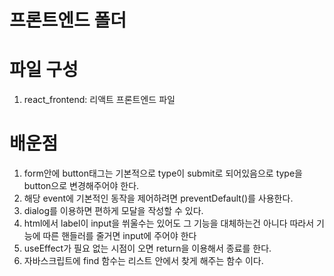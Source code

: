 # 프론트엔드 폴더

# 파일 구성

1. react_frontend: 리액트 프론트엔드 파일


# 배운점
1. form안에 button태그는 기본적으로 type이 submit로 되어있음으로 type을 button으로 변경해주어야 한다.
2. 해당 event에 기본적인 동작을 제어하려면 preventDefault()를 사용한다.
3. dialog를 이용하면 편하게 모달을 작성할 수 있다.
4. html에서 label이 input을 쒸울수는 있어도 그 기능을 대체하는건 아니다 따라서 기능에 따른 핸들러를 줄거면 input에 주어야 한다
5. useEffect가 필요 없는 시점이 오면 return을 이용해서 종료를 한다.
6. 자바스크립트에 find 함수는 리스트 안에서 찾게 해주는 함수 이다. 